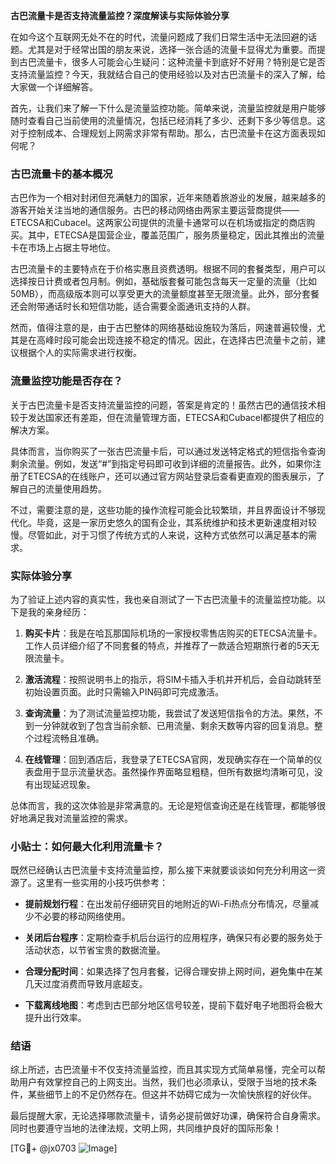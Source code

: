 **古巴流量卡是否支持流量监控？深度解读与实际体验分享**

在如今这个互联网无处不在的时代，流量问题成了我们日常生活中无法回避的话题。尤其是对于经常出国的朋友来说，选择一张合适的流量卡显得尤为重要。而提到古巴流量卡，很多人可能会心生疑问：这种流量卡到底好不好用？特别是它是否支持流量监控？今天，我就结合自己的使用经验以及对古巴流量卡的深入了解，给大家做一个详细解答。

首先，让我们来了解一下什么是流量监控功能。简单来说，流量监控就是用户能够随时查看自己当前使用的流量情况，包括已经消耗了多少、还剩下多少等信息。这对于控制成本、合理规划上网需求非常有帮助。那么，古巴流量卡在这方面表现如何呢？

### 古巴流量卡的基本概况

古巴作为一个相对封闭但充满魅力的国家，近年来随着旅游业的发展，越来越多的游客开始关注当地的通信服务。古巴的移动网络由两家主要运营商提供——ETECSA和Cubacel。这两家公司提供的流量卡通常可以在机场或指定的商店购买。其中，ETECSA是国营企业，覆盖范围广，服务质量稳定，因此其推出的流量卡在市场上占据主导地位。

古巴流量卡的主要特点在于价格实惠且资费透明。根据不同的套餐类型，用户可以选择按日计费或者包月制。例如，基础版套餐可能包含每天一定量的流量（比如50MB），而高级版本则可以享受更大的流量额度甚至无限流量。此外，部分套餐还会附带通话时长和短信功能，适合需要全面通讯支持的人群。

然而，值得注意的是，由于古巴整体的网络基础设施较为落后，网速普遍较慢，尤其是在高峰时段可能会出现连接不稳定的情况。因此，在选择古巴流量卡之前，建议根据个人的实际需求进行权衡。

### 流量监控功能是否存在？

关于古巴流量卡是否支持流量监控的问题，答案是肯定的！虽然古巴的通信技术相较于发达国家还有差距，但在流量管理方面，ETECSA和Cubacel都提供了相应的解决方案。

具体而言，当你购买了一张古巴流量卡后，可以通过发送特定格式的短信指令查询剩余流量。例如，发送“#”到指定号码即可收到详细的流量报告。此外，如果你注册了ETECSA的在线账户，还可以通过官方网站登录后查看更直观的图表展示，了解自己的流量使用趋势。

不过，需要注意的是，这些功能的操作流程可能会比较繁琐，并且界面设计不够现代化。毕竟，这是一家历史悠久的国有企业，其系统维护和技术更新速度相对较慢。尽管如此，对于习惯了传统方式的人来说，这种方式依然可以满足基本的需求。

### 实际体验分享

为了验证上述内容的真实性，我也亲自测试了一下古巴流量卡的流量监控功能。以下是我的亲身经历：

1. **购买卡片**：我是在哈瓦那国际机场的一家授权零售店购买的ETECSA流量卡。工作人员详细介绍了不同套餐的特点，并推荐了一款适合短期旅行者的5天无限流量卡。
   
2. **激活流程**：按照说明书上的指示，将SIM卡插入手机并开机后，会自动跳转至初始设置页面。此时只需输入PIN码即可完成激活。

3. **查询流量**：为了测试流量监控功能，我尝试了发送短信指令的方法。果然，不到一分钟就收到了包含当前余额、已用流量、剩余天数等内容的回复消息。整个过程流畅且准确。

4. **在线管理**：回到酒店后，我登录了ETECSA官网，发现确实存在一个简单的仪表盘用于显示流量状态。虽然操作界面略显粗糙，但所有数据均清晰可见，没有出现延迟现象。

总体而言，我的这次体验是非常满意的。无论是短信查询还是在线管理，都能够很好地满足我对流量监控的需求。

### 小贴士：如何最大化利用流量卡？

既然已经确认古巴流量卡支持流量监控，那么接下来就要谈谈如何充分利用这一资源了。这里有一些实用的小技巧供参考：

- **提前规划行程**：在出发前仔细研究目的地附近的Wi-Fi热点分布情况，尽量减少不必要的移动网络使用。
  
- **关闭后台程序**：定期检查手机后台运行的应用程序，确保只有必要的服务处于活动状态，以节省宝贵的数据流量。
  
- **合理分配时间**：如果选择了包月套餐，记得合理安排上网时间，避免集中在某几天过度消费而导致月底超支。
  
- **下载离线地图**：考虑到古巴部分地区信号较差，提前下载好电子地图将会极大提升出行效率。

### 结语

综上所述，古巴流量卡不仅支持流量监控，而且其实现方式简单易懂，完全可以帮助用户有效掌控自己的上网支出。当然，我们也必须承认，受限于当地的技术条件，某些细节上的不足仍然存在。但这并不妨碍它成为一次愉快旅程的好伙伴。

最后提醒大家，无论选择哪款流量卡，请务必提前做好功课，确保符合自身需求。同时也要遵守当地的法律法规，文明上网，共同维护良好的国际形象！

[TG💪+ @jx0703 ![Image](https://github.com/user-attachments/assets/dbca1d08-cadb-493c-b0ec-ad6f7a83f270)]